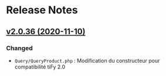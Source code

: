 # Release Notes

## [v2.0.36 (2020-11-10)](https://svn.tigreblanc.fr/presstify-plugins/woocommerce/tags/2.0.36...v2.0.36)

### Changed

- `Query/QueryProduct.php` : Modification du constructeur pour compatibilité tiFy 2.0

